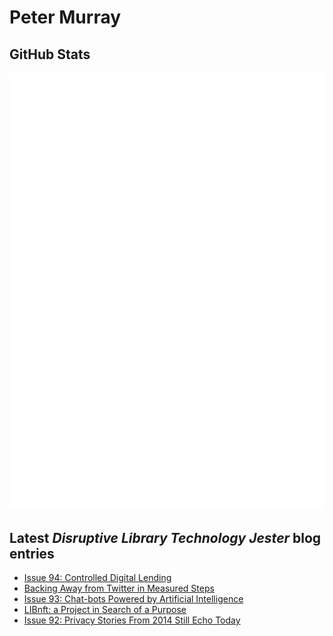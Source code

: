 # Peter Murray

## GitHub Stats
![Metrics](/github-metrics.svg)


## Latest _Disruptive Library Technology Jester_ blog entries
<!-- BLOG-POST-LIST:START -->
- [Issue 94: Controlled Digital Lending](https://dltj.org/article/issue-94-controlled-digital-lending/)
- [Backing Away from Twitter in Measured Steps](https://dltj.org/article/backing-away-from-twitter/)
- [Issue 93: Chat-bots Powered by Artificial Intelligence](https://dltj.org/article/issue-93-ai-chat/)
- [LIBnft: a Project in Search of a Purpose](https://dltj.org/article/libnft/)
- [Issue 92: Privacy Stories From 2014 Still Echo Today](https://dltj.org/article/issue-92-privacy/)
<!-- BLOG-POST-LIST:END -->


[LinkedIn]: https://www.linkedin.com/in/datagazetteer "LinkedIn"
[Twitter]: https://twitter.com/DataG "Twitter"
[blog]: https://dltj.org/ "Blog"
